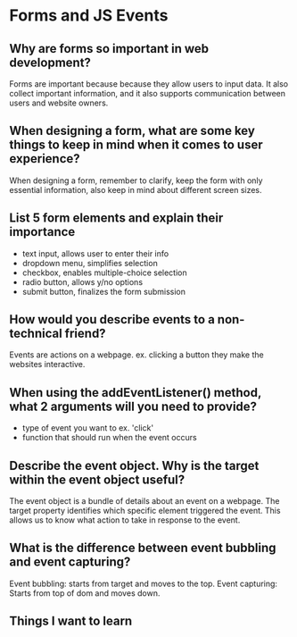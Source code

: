 # Forms and JS Events

## Why are forms so important in web development?

Forms are important because because they allow users to input data. It also collect important information, and it also supports communication between users and website owners.

## When designing a form, what are some key things to keep in mind when it comes to user experience?

When designing a form, remember to clarify, keep the form with only essential information, also keep in mind about different screen sizes.

## List 5 form elements and explain their importance

- text input, allows user to enter their info
- dropdown menu, simplifies selection
- checkbox, enables multiple-choice selection
- radio button, allows y/no options
- submit button, finalizes the form submission

## How would you describe events to a non-technical friend?

Events are actions on a webpage. ex. clicking a button
they make the websites interactive.

## When using the addEventListener() method, what 2 arguments will you need to provide?

- type of event you want to ex.  'click'
- function that should run when the event occurs

## Describe the event object. Why is the target within the event object useful?

The event object is a bundle of details about an event on a webpage. The target property identifies which specific element triggered the event. This allows us to know what action to take in response to the event.

## What is the difference between event bubbling and event capturing?

Event bubbling: starts from target and moves to the top.
Event capturing: Starts from top of dom and moves down.

## Things I want to learn
